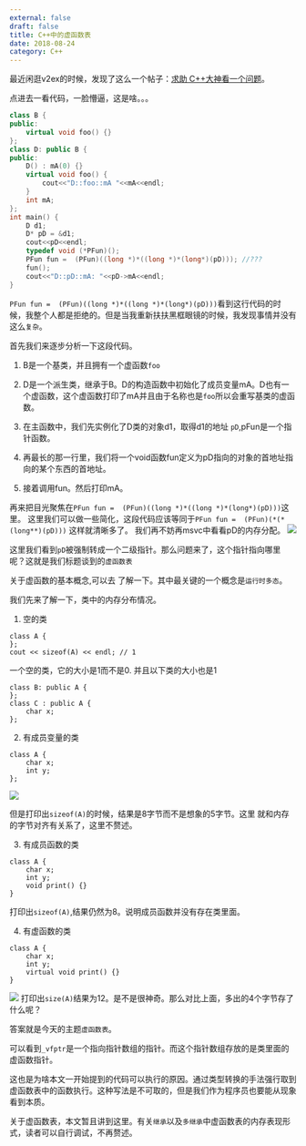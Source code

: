 ```yaml
---
external: false
draft: false
title: C++中的虚函数表
date: 2018-08-24
category: C++
---
```


最近闲逛v2ex的时候，发现了这么一个帖子：[求助 C++大神看一个问题](https://www.v2ex.com/t/481897)。

点进去一看代码，一脸懵逼，这是啥。。。
```cpp
class B {
public:
    virtual void foo() {}
};
class D: public B {
public:
    D() : mA(0) {}
    virtual void foo() {
        cout<<"D::foo::mA "<<mA<<endl;
    }
    int mA;
};
int main() {
    D d1;
    D* pD = &d1;
    cout<<pD<<endl;
    typedef void (*PFun)();
    PFun fun =  (PFun)((long *)*((long *)*(long*)(pD))); //???
    fun();
    cout<<"D::pD::mA: "<<pD->mA<<endl;
}
```
<!--more-->

`PFun fun =  (PFun)((long *)*((long *)*(long*)(pD)))`看到这行代码的时候，我整个人都是拒绝的。但是当我重新扶扶黑框眼镜的时候，我发现事情并没有这么`复杂`。

首先我们来逐步分析一下这段代码。
1. B是一个基类，并且拥有一个虚函数`foo`

2. D是一个派生类，继承于B。D的构造函数中初始化了成员变量mA。D也有一个虚函数，这个虚函数打印了mA并且由于名称也是`foo`所以会重写基类的虚函数。

3. 在主函数中，我们先实例化了D类的对象d1，取得d1的地址 `pD`,pFun是一个指针函数。

4. 再最长的那一行里，我们将一个void函数fun定义为pD指向的对象的首地址指向的某个东西的首地址。

5. 接着调用fun。然后打印mA。

再来把目光聚焦在`PFun fun =  (PFun)((long *)*((long *)*(long*)(pD)))`这里。
这里我们可以做一些简化，这段代码应该等同于`PFun fun =  (PFun)(*(*(long**)(pD)))`
这样就清晰多了。
我们再不妨再msvc中看看pD的内存分配。
![](/public/upload/cppvmt3.PNG)

这里我们看到`pD`被强制转成一个二级指针。那么问题来了，这个指针指向哪里呢？这就是我们标题谈到的`虚函数表`

关于虚函数的基本概念,可以去 [](https://en.cppreference.com/w/cpp/language/virtual)了解一下。其中最关键的一个概念是`运行时多态`。

我们先来了解一下，类中的内存分布情况。

1. 空的类

```
class A {
};
cout << sizeof(A) << endl; // 1
```

一个空的类，它的大小是1而不是0.
并且以下类的大小也是1

```
class B: public A {
};
class C : public A {
	char x;
};
```

2. 有成员变量的类

```
class A {
	char x;
	int y;
};
```

![](/public/upload/cpp-vmt.png)

但是打印出`sizeof(A)`的时候，结果是8字节而不是想象的5字节。这里 就和内存的字节对齐有关系了，这里不赘述。

3. 有成员函数的类

```
class A {
	char x;
	int y;
	void print() {}
}
```
打印出`sizeof(A)`,结果仍然为8。说明成员函数并没有存在类里面。

4. 有虚函数的类

```
class A {
	char x;
	int y;
	virtual void print() {}
}
```

![](/public/upload/cpp-vmt2.png)
打印出`size(A)`结果为12。是不是很神奇。那么对比上面，多出的4个字节存了什么呢？

答案就是今天的主题`虚函数表`。

可以看到`_vfptr`是一个指向指针数组的指针。而这个指针数组存放的是类里面的虚函数指针。

这也是为啥本文一开始提到的代码可以执行的原因。通过类型转换的手法强行取到虚函数表中的函数执行。这种写法是不可取的，但是我们作为程序员也要能从现象看到本质。

关于虚函数表，本文暂且讲到这里。有关`继承`以及`多继承`中虚函数表的内存表现形式，读者可以自行调试，不再赘述。
